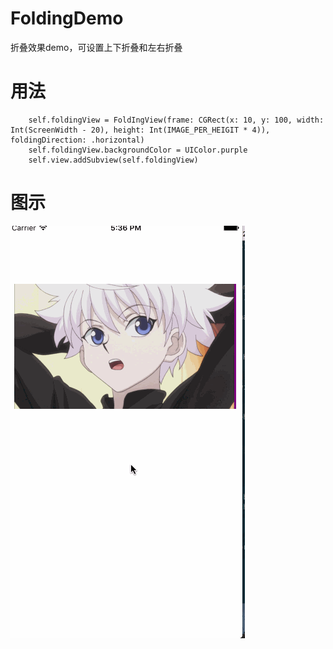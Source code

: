 # FoldingDemo
折叠效果demo，可设置上下折叠和左右折叠
# 用法
        self.foldingView = FoldIngView(frame: CGRect(x: 10, y: 100, width: Int(ScreenWidth - 20), height: Int(IMAGE_PER_HEIGIT * 4)), foldingDirection: .horizontal)
        self.foldingView.backgroundColor = UIColor.purple
        self.view.addSubview(self.foldingView)
# 图示
![log](Untitled.gif)

